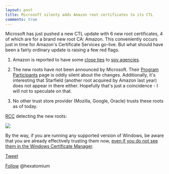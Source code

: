 ```yaml
---
layout: post
title: Microsoft silenty adds Amazon root certificates to its CTL
comments: true
---
```


Microsoft has just pushed a new CTL update with 6 new root certificates, 4 of which are for a brand new root CA: Amazon. 
This conveniently occurs just in time for Amazon's Certificate Services go-live. But what should have been a fairly ordinary update is raising a few red flags. 

1. Amazon is reported to have some <a href=http://www.defenseone.com/technology/2014/07/how-cia-partnered-amazon-and-changed-intelligence/88555/>close ties</a> to <a href=http://www.salon.com/2014/12/01/amazons_frightening_cia_partnership_capitalism_corporations_and_our_massive_new_surveillance_state/>spy agencies</a>.

2. The new roots have not been announced by Microsoft. Their <A Href=http://social.technet.microsoft.com/wiki/contents/articles/31634.microsoft-trusted-root-certificate-program-participants.aspx>Program Participants</A> page is oddly silent about the changes.
   Additionally, it's interesting that Starfield (another root acquired by Amazon last year) does not appear in there either. 
   Hopefully that's just a coincidence  - I will not to speculate on that.

3. No other trust store provider (Mozilla, Google, Oracle) trusts these roots as of today.

<a href=http://trax.x10.mx/apps.html>RCC</A> detecting the new roots:

<img src=http://i.imgur.com/b4Il9ff.png>
 
By the way, if you are running any supported version of Windows, be aware that you are already effectively trusting them now, <a href=http://hexatomium.github.io/2015/08/29/why-is-windows/>even if you do not see them in the Windows Certificate Manager</a>. 


<a href="http://twitter.com/share" class="twitter-share-button" 
data-url="http://hexatomium.github.io/2016/01/21/amazon-roots/" data-text="Microsoft silenty adds Amazon root certificates to its CTL"  data-count="horizontal">Tweet</a>
<script type="text/javascript" src="http://platform.twitter.com/widgets.js"></script>

<A href=https://twitter.com/hexatomium>Follow</A> @hexatomium
